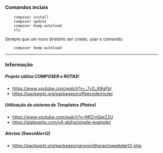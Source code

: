 ### Comandos inciais

```
    composer install
    composer update
    composer dump-autoload
    cls
```

Sempre que um novo diretório ser criado, usar o comando:

```
    composer dump-autoload
```

----
### Informação

##### Projeto utiliza COMPOSER e ROTAS!
- https://www.youtube.com/watch?v=_7yG_K8gFbI
- https://packagist.org/packages/coffeecode/router

##### Utilização do sistema de Templates (Plates) 
- https://www.youtube.com/watch?v=MfZrnQprZ2U
- https://platesphp.com/v4-alpha/simple-example/

##### Alertas (SweetAlert2)
- https://packagist.org/packages/varunsridharan/sweetalert2-php
